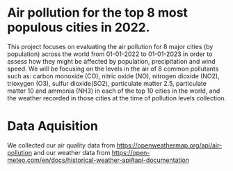 # Air pollution for the top 8 most populous cities in 2022.

This project focuses on evaluating the air pollution for 8 major cities (by population) across the world from 01-01-2022 to 01-01-2023 in order to assess how they might be affected by population, precipitation and wind speed. We will be focusing on the levels in the air of 8 common pollutants such as: carbon monoxide (CO), nitric oxide (NO), nitrogen dioxide (NO2), trioxygen (O3), sulfur dioxide(SO2), particulate matter 2.5, particulate matter 10 and ammonia (NH3) in each of the top 10 cities in the world, and the weather recorded in those cities at the time of pollution levels collection.


# Data Aquisition 

We collected our air quality data from https://openweathermap.org/api/air-pollution and our weather data from https://open-meteo.com/en/docs/historical-weather-api#api-documentation 
